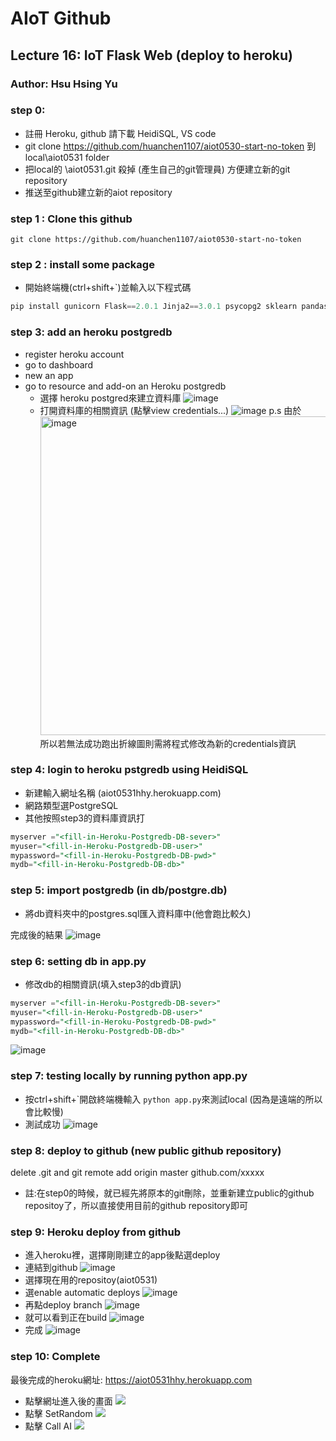 # AIoT Github

## Lecture 16: IoT Flask Web (deploy to heroku)
### Author: Hsu Hsing Yu

###  step 0: 
* 註冊 Heroku, github 請下載 HeidiSQL, VS code
* git clone https://github.com/huanchen1107/aiot0530-start-no-token 到 local\aiot0531 folder
* 把local的 \aiot0531\.git 殺掉 (產生自己的git管理員) 方便建立新的git repository 
* 推送至github建立新的aiot repository

### step 1 : Clone this github
```
git clone https://github.com/huanchen1107/aiot0530-start-no-token
```

### step 2 : install some package
* 開始終端機(ctrl+shift+`)並輸入以下程式碼
```python
pip install gunicorn Flask==2.0.1 Jinja2==3.0.1 psycopg2 sklearn pandas numpy 
```

### step 3: add an heroku postgredb

* register heroku account
* go to dashboard
* new an app
* go to resource and add-on an Heroku postgredb
    * 選擇 heroku postgred來建立資料庫
    ![image](pic1.png)
    * 打開資料庫的相關資訊 (點擊view credentials...)
    ![image](pic2.png)
p.s 由於<img width="510" alt="image" src="https://user-images.githubusercontent.com/92151140/173181769-d2a29b5e-b00e-4a38-b446-15e1b6da7256.png">  
所以若無法成功跑出折線圖則需將程式修改為新的credentials資訊

### step 4: login to heroku pstgredb using HeidiSQL
* 新建輸入網址名稱 (aiot0531hhy.herokuapp.com)
* 網路類型選PostgreSQL
* 其他按照step3的資料庫資訊打
```sql
myserver ="<fill-in-Heroku-Postgredb-DB-sever>"
myuser="<fill-in-Heroku-Postgredb-DB-user>"
mypassword="<fill-in-Heroku-Postgredb-DB-pwd>"
mydb="<fill-in-Heroku-Postgredb-DB-db>"
```

### step 5: import postgredb (in db/postgre.db)
* 將db資料夾中的postgres.sql匯入資料庫中(他會跑比較久)

完成後的結果
![image](pic3.png)

### step 6: setting db in app.py
* 修改db的相關資訊(填入step3的db資訊)
```sql
myserver ="<fill-in-Heroku-Postgredb-DB-sever>"
myuser="<fill-in-Heroku-Postgredb-DB-user>"
mypassword="<fill-in-Heroku-Postgredb-DB-pwd>"
mydb="<fill-in-Heroku-Postgredb-DB-db>"
```
![image](pic4-redacted_dot_app.png)

### step 7: testing locally by running python app.py
* 按ctrl+shift+`開啟終端機輸入 ```python app.py```來測試local (因為是遠端的所以會比較慢)
* 測試成功
![image](pic5.png)

### step 8: deploy to github (new public github repository)

delete .git and git remote add origin master github.com/xxxxx
* 註:在step0的時候，就已經先將原本的git刪除，並重新建立public的github repositoy了，所以直接使用目前的github repository即可


### step 9: Heroku deploy from github
* 進入heroku裡，選擇剛剛建立的app後點選deploy
* 連結到github
![image](deploy-redacted_dot_app.png)
* 選擇現在用的repositoy(aiot0531)
* 選enable automatic deploys
![image](pic6.png)
* 再點deploy branch
![image](pic7.png)
* 就可以看到正在build
![image](build.png)
* 完成
![image](finish.png)

### step 10: Complete

最後完成的heroku網址: https://aiot0531hhy.herokuapp.com


* 點擊網址進入後的畫面
![](picture8.png)
* 點擊 SetRandom
![](setrandom11.png)
* 點擊 Call AI
![](callAI11.png)







